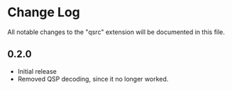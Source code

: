 # Change Log
All notable changes to the "qsrc" extension will be documented in this file.

## 0.2.0
- Initial release
- Removed QSP decoding, since it no longer worked.
